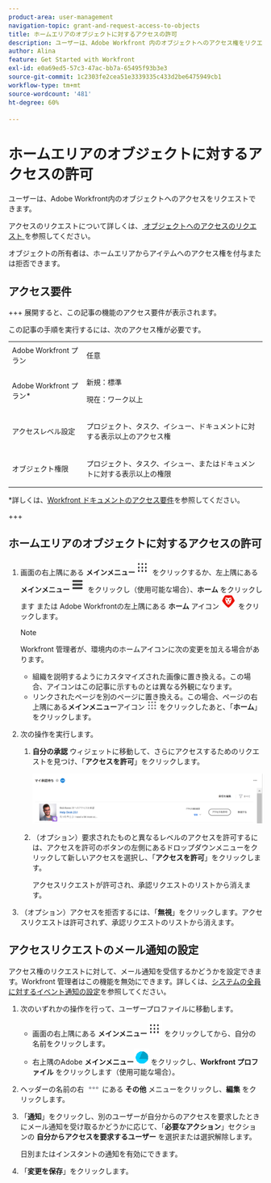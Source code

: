 ```yaml
---
product-area: user-management
navigation-topic: grant-and-request-access-to-objects
title: ホームエリアのオブジェクトに対するアクセスの許可
description: ユーザーは、Adobe Workfront 内のオブジェクトへのアクセス権をリクエストできます。アクセス権のリクエストについて詳しくは、オブジェクトへのアクセス権のリクエストを参照してください。
author: Alina
feature: Get Started with Workfront
exl-id: e0a69ed5-57c3-47ac-bb7a-65495f93b3e3
source-git-commit: 1c2303fe2cea51e3339335c433d2be6475949cb1
workflow-type: tm+mt
source-wordcount: '481'
ht-degree: 60%

---
```


# ホームエリアのオブジェクトに対するアクセスの許可

<!--Audited: 10/2024-->

ユーザーは、Adobe Workfront内のオブジェクトへのアクセスをリクエストできます。

アクセスのリクエストについて詳しくは、[ オブジェクトへのアクセスのリクエスト ](../../workfront-basics/grant-and-request-access-to-objects/request-access.md) を参照してください。

オブジェクトの所有者は、ホームエリアからアイテムへのアクセス権を付与または拒否できます。

## アクセス要件

+++ 展開すると、この記事の機能のアクセス要件が表示されます。

この記事の手順を実行するには、次のアクセス権が必要です。

<table style="table-layout:auto"> 
 <col> 
 <col> 
 <tbody> 
  <tr> 
   <td role="rowheader">Adobe Workfront プラン</td> 
   <td> <p>任意</p> </td> 
  </tr> 
  <tr> 
   <td role="rowheader">Adobe Workfront プラン*</td> 
   <td> <p>新規：標準</p> 
   <p>現在：ワーク以上</p> </td> 
  </tr> 
  <tr> 
   <td role="rowheader">アクセスレベル設定</td> 
   <td> <p>プロジェクト、タスク、イシュー、ドキュメントに対する表示以上のアクセス権</p> </td> 
  </tr> 
  <tr> 
   <td role="rowheader">オブジェクト権限</td> 
   <td> <p>プロジェクト、タスク、イシュー、またはドキュメントに対する表示以上の権限</p> </td> 
  </tr> 
 </tbody> 
</table>

*詳しくは、[Workfront ドキュメントのアクセス要件](/help/quicksilver/administration-and-setup/add-users/access-levels-and-object-permissions/access-level-requirements-in-documentation.md)を参照してください。

+++

## ホームエリアのオブジェクトに対するアクセスの許可

1. 画面の右上隅にある **メインメニュー**![](assets/dots-main-menu.png) をクリックするか、左上隅にある **メインメニュー**![](assets/lines-main-menu.png) をクリックし（使用可能な場合）、**ホーム** をクリックします
または
Adobe Workfrontの左上隅にある **ホーム** アイコン ![](assets/home-icon-30x29.png) をクリックします。

   >[!NOTE]
   >
   >Workfront 管理者が、環境内のホームアイコンに次の変更を加える場合があります。
   >
   >* 組織を説明するようにカスタマイズされた画像に置き換える。この場合、アイコンはこの記事に示すものとは異なる外観になります。
   >* リンクされたページを別のページに置き換える。この場合、ページの右上隅にある&#x200B;**メインメニュー**&#x200B;アイコン ![](assets/main-menu-icon.png) をクリックしたあと、「**ホーム**」をクリックします。

1. 次の操作を実行します。

   1. **自分の承認** ウィジェットに移動して、さらにアクセスするためのリクエストを見つけ、「**アクセスを許可**」をクリックします。

      ![](assets/request-for-access-to-project-in-new-home-approvals-widget.png)

   1. （オプション）要求されたものと異なるレベルのアクセスを許可するには、アクセスを許可のボタンの左側にあるドロップダウンメニューをクリックして新しいアクセスを選択し、「**アクセスを許可**」をクリックします。

      アクセスリクエストが許可され、承認リクエストのリストから消えます。

1. （オプション）アクセスを拒否するには、「**無視**」をクリックします。アクセスリクエストは許可されず、承認リクエストのリストから消えます。

## アクセスリクエストのメール通知の設定

アクセス権のリクエストに対して、メール通知を受信するかどうかを設定できます。Workfront 管理者はこの機能を無効にできます。詳しくは、[システムの全員に対するイベント通知の設定](../../administration-and-setup/manage-workfront/emails/configure-event-notifications-for-everyone-in-the-system.md)を参照してください。

1. 次のいずれかの操作を行って、ユーザープロファイルに移動します。

   * 画面の右上隅にある **メインメニュー**![](assets/dots-main-menu.png) をクリックしてから、自分の名前をクリックします。
   * 右上隅のAdobe **メインメニュー**![](assets/adobe-blue-main-menu.png) をクリックし、**Workfront プロファイル** をクリックします（使用可能な場合）。

1. ヘッダーの名前の右 ![](assets/more-icon.png) にある **その他** メニューをクリックし、**編集** をクリックします。
1. 「**通知**」をクリックし、別のユーザーが自分からのアクセスを要求したときにメール通知を受け取るかどうかに応じて、「**必要なアクション**」セクションの **自分からアクセスを要求するユーザー** を選択または選択解除します。

   日別またはインスタントの通知を有効にできます。

1. 「**変更を保存**」をクリックします。

<!--1. (Conditional) From the legacy Home area, do the following: 
   
   1. In the **Work List**, select the access request you want to manage in the **Approvals** section.  

   ![Screen_Shot_2018-07-02_at_11.35.29_AM.png](assets/screen-shot-2018-07-02-at-11.35.29-am-350x242.png)

   The request displays on the right of the Work List. 

   1. In the upper-right corner, click the grant access button.  
   Depending on the type of access requested, the button name changes. For example, if the requestor asks for View access, the button says **Grant View Access**.  
   ![Grant_Access_2.png](assets/grant-access-2-350x98.png)

   1. (Optional) To grant a different level of access than requested, click the arrow next to the grant access button and select the new access, then click **Grant < Permission level > Access >**.  
   A message appears confirming access was granted.  
   
   1. (Optional) Click **Ignore** to deny access.  
   A message appears confirming access was ignored.-->
